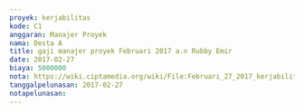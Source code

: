 ```yaml
---
proyek: kerjabilitas
kode: C1
anggaran: Manajer Proyek
nama: Desta A
title: gaji manajer proyek Februari 2017 a.n Rubby Emir
date: 2017-02-27
biaya: 5000000
nota: https://wiki.ciptamedia.org/wiki/File:Februari_27_2017_kerjabilitas_C1_gaji_manajer_proyek_rubby521.jpg
tanggalpelunasan: 2017-02-27
notapelunasan:
---
```

